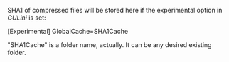 SHA1 of compressed files will be stored here if the experimental option in *GUI.ini* is set:

[Experimental]
GlobalCache=SHA1Cache

"SHA1Cache" is a folder name, actually. It can be any desired existing folder.